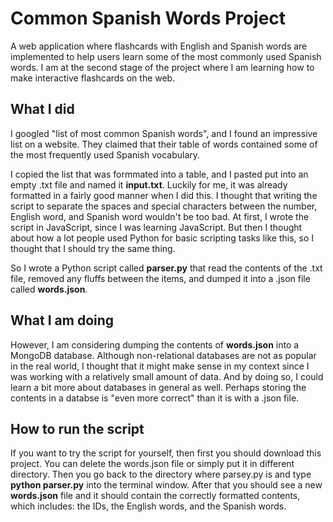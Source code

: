 # Common Spanish Words Project

A web application where flashcards with English and Spanish words are implemented to help users learn some of the most commonly used Spanish words. I am at the second stage of the project where I am learning how to make interactive flashcards on the web.

## What I did

I googled "list of most common Spanish words", and I found an impressive list on a website. They claimed that their table of words contained some of the most frequently used Spanish vocabulary. 

I copied the list that was formmated into a table, and I pasted put into an empty .txt file and named it **input.txt**. Luckily for me, it was already formatted in a fairly good manner when I did this. I thought that writing the script to separate the spaces and special characters between the number, English word, and Spanish word wouldn't be too bad. At first, I wrote the script in JavaScript, since I was learning JavaScript. But then I thought about how a lot people used Python for basic scripting tasks like this, so I thought that I should try the same thing. 

So I wrote a Python script called **parser.py** that read the contents of the .txt file, removed any fluffs between the items, and dumped it into a .json file called **words.json**. 

## What I am doing

However, I am considering dumping the contents of **words.json** into a MongoDB database. Although non-relational databases are not as popular in the real world, I thought that it might make sense in my context since I was working with a relatively small amount of data. And by doing so, I could learn a bit more about databases in general as well. Perhaps storing the contents in a databse is "even more correct" than it is with a .json file. 

## How to run the script

If you want to try the script for yourself, then first you should download this project. You can delete the words.json file or simply put it in different directory. Then you go back to the directory where parsey.py is and type **python parser.py** into the terminal window. After that you should see a new **words.json** file and it should contain the correctly formatted contents, which includes: the IDs, the English words, and the Spanish words.
